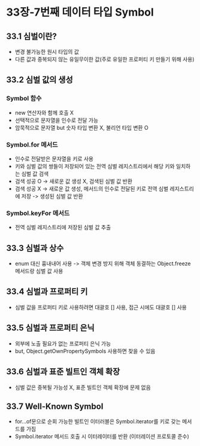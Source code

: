 # 33장-7번째 데이터 타입 Symbol
## 33.1 심벌이란?
- 변경 불가능한 원시 타입의 값
- 다른 값과 중복되지 않는 유일무이한 값(주로 유일한 프로퍼티 키 만들기 위해 사용)

## 33.2 심벌 값의 생성
### Symbol 함수
- new 연산자와 함께 호출 X
- 선택적으로 문자열을 인수로 전달 가능
- 암묵적으로 문자열 but 숫자 타입 변환 X, 불리언 타입 변환 O

### Symbol.for 메서드
- 인수로 전달받은 문자열을 키로 사용
- 키와 심벌 값의 쌍들이 저장되어 있는 전역 심벌 레지스트리에서 해당 키와 일치하는 심벌 값 검색
- 검색 성공 O -> 새로운 값 생성 X, 검색된 심벌 값 반환
- 검색 성공 X -> 새로운 값 생성, 메서드의 인수로 전달된 키로 전역 심벌 레지스트리에 저장 -> 생성된 심벌 값 반환

### Symbol.keyFor 메서드
- 전역 심벌 레지스트리에 저장된 심벌 값 추출

## 33.3 심벌과 상수
- enum 대신 흉내내어 사용 -> 객체 변경 방지 위해 객체 동결하는 Object.freeze 메서드랑 심벌 값 사용

## 33.4 심벌과 프로퍼티 키
- 심벌 값을 프로퍼티 키로 사용하려면 대괄호 [] 사용, 접근 시에도 대괄호 [] 사용

## 33.5 심벌과 프로퍼티 은닉
- 외부에 노출 필요가 없는 프로퍼티 은닉 가능
- but, Object.getOwnPropertySymbols 사용하면 찾을 수 있음

## 33.6 심벌과 표준 빌트인 객체 확장
- 심벌 값은 중복될 가능성 X, 표준 빌트인 객체 확장에 문제 없음

## 33.7 Well-Known Symbol
- for...of문으로 순회 가능한 빌트인 이터러블은 Symbol.iterator를 키로 갖는 메서드를 가짐
- Symbol.iterator 메서드 호출 시 이터레이터를 반환 (이터레이션 프로토콜 준수)